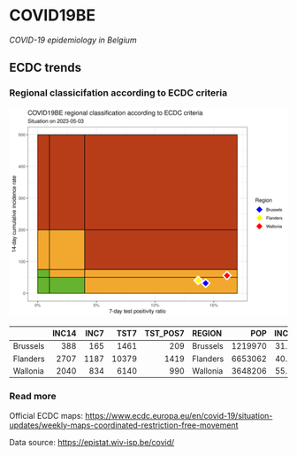 
# COVID19BE

*COVID-19 epidemiology in Belgium*

## ECDC trends

### Regional classicifation according to ECDC criteria

![](COVID9BE-ecdc-trend.png)

|          | INC14 | INC7 |  TST7 | TST\_POS7 | REGION   |     POP | INC14\_RT |       PR7 |          GR |
| :------- | ----: | ---: | ----: | --------: | :------- | ------: | --------: | --------: | ----------: |
| Brussels |   388 |  165 |  1461 |       209 | Brussels | 1219970 |  31.80406 | 0.1430527 | \-0.2600897 |
| Flanders |  2707 | 1187 | 10379 |      1419 | Flanders | 6653062 |  40.68803 | 0.1367184 | \-0.2190789 |
| Wallonia |  2040 |  834 |  6140 |       990 | Wallonia | 3648206 |  55.91790 | 0.1612378 | \-0.3084577 |

### Read more

Official ECDC maps:
<https://www.ecdc.europa.eu/en/covid-19/situation-updates/weekly-maps-coordinated-restriction-free-movement>

Data source: <https://epistat.wiv-isp.be/covid/>
